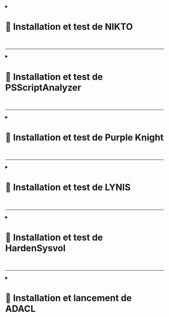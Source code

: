 <details>
<summary><h1>🎯 Installation et test de NIKTO<h1></summary>

## 📑 Installation de NIKTO : 

- **Mettre à jour les paquets et installer les dépendances** :

``apt update && sudo apt install git perl -y``

- **Cloner le dépôt officiel de Nikto** :

``git clone https://github.com/sullo/nikto.git``

- **Aller dans le dossier de Nikto** :

``cd nikto/program``

- **Lancer Nikto avec Perl** :

``perl nikto.pl -h http://exemple.com``

*(Remplacer http://exemple.com par l'URL de votre site que vous voulez scanner.)*

---

🚨🚨🚨 *9 erreurs détectées avant correction* 🚨🚨🚨 :

![NIKTO1](https://github.com/user-attachments/assets/3f43b25c-b5f0-4385-aa76-36d9c7677f84)<br>


🚨🚨🚨 *3 erreurs détectées après correction* 🚨🚨🚨 :
  
![NIKTO2](https://github.com/user-attachments/assets/32aebfa4-a406-4a6c-9109-a05374c35269)

</details>


---

<details>
<summary><h1>🎯 Installation et test de PSScriptAnalyzer<h1></summary>

## 📑 Installation de PSScriptAnalyzer : 

- **Installer à l'aide de PowerShellGet 2.x** :

``Install-Module -Name PSScriptAnalyzer -Force``

- **Lancer une analyse de script** :

``Invoke-ScriptAnalyzer -Path "C:\Chemin\Vers\VotreScript.ps1"``

---

🚨🚨🚨 *Erreurs détecter* 🚨🚨🚨

![SCRIPTANALIZER1](https://github.com/user-attachments/assets/74ce178a-a1bd-46fb-b502-73fbe1f30304)<br>


🚨🚨🚨 *Erreurs corriger* 🚨🚨🚨

![SCRIPTANALIZER2](https://github.com/user-attachments/assets/d25b51b4-b9ba-47ee-9d2d-b69718f4016d)


</details>

---

<details>
<summary><h1>🎯 Installation et test de Purple Knight<h1></summary>  

- **Il faut remplir un formulaire pour recevoir un lien de téléchargement. Ensuite il faut autoriser l'ouverture du dossier zip (avant de le dézipper)** :  
  
![Capture d'écran 2025-02-05 180622](https://github.com/user-attachments/assets/036bf37a-98a3-4259-9b22-e222878a3edd)  

- **Lancer ensuite l'exécutable** :  **``PurpleKnight.exe``**

![Capture d'écran 2025-02-05 171100](https://github.com/user-attachments/assets/b7aa4c50-cfd9-4403-9f4a-8d6eb5fc5793)<br> 

![Capture d'écran 2025-02-05 171115](https://github.com/user-attachments/assets/0b66a956-80d6-4df0-b7a6-1d852c0acf76)<br>

![Capture d'écran 2025-02-05 171128](https://github.com/user-attachments/assets/7a0d32a1-f01d-4591-a1cd-fd126514b56b)<br> 

![Capture d'écran 2025-02-05 171216](https://github.com/user-attachments/assets/cc7d58d2-f6d9-4a92-b4fa-d4a87b976f5e)<br> 

![Capture d'écran 2025-02-05 175504](https://github.com/user-attachments/assets/44fde063-390b-4371-a42a-2e91f9948bd0)  

---

- **Désactivation du service ``Spooler`` sur nos 2 contrôleurs de domaines** :

![Capture d'écran 2025-02-05 174209](https://github.com/user-attachments/assets/4778c455-5138-45e2-965c-b278305a7fc4)<br> 

![Capture d'écran 2025-02-05 175157](https://github.com/user-attachments/assets/8cc3f9a1-5daf-42d3-b0e7-9aa333feb619)<br>  

![Capture d'écran 2025-02-05 174903](https://github.com/user-attachments/assets/c1a22477-3ba5-4b72-b8eb-2875270c50dc)<br>  

![Capture d'écran 2025-02-05 184956](https://github.com/user-attachments/assets/27b8d287-4b5d-4b30-883e-761d30ceda95)  

  
</details>

---

<details>
<summary><h1>🎯 Installation et test de LYNIS<h1></summary>

## 📑 Installation de LYNIS : 

- **Télécharger le paquet depuis le github** :

``wget https://github.com/CISOfy/lynis/archive/refs/tags/3.1.4.tar.gz``

- **Extraire le paquet** :

 ``tar -zxf 3.1.4.tar.gz``

- **Ce déplacer dans le dossier ``lynis-3.1.4``** :

``cd lynis-3.1.4/``

- **Voir les infos de ``lynis``** :

``./lynis update info``

![LYNIS0](https://github.com/user-attachments/assets/a9f64e41-bec5-4fe0-8492-7c40e524ffba)

- **Puis lancer un audit du système** :

``./lynis audit system``

---

![LYNIS1](https://github.com/user-attachments/assets/0df438d0-6c26-4053-8f2d-783eb9b2cf52)<br>

![LYNIS2](https://github.com/user-attachments/assets/722a8ebe-aa08-4f80-874d-97f6691e3d24)<br>

![LYNIS3](https://github.com/user-attachments/assets/a1ff55d1-4212-4fcc-90cc-e88ce245bdb7)<br>

![LYNIS4](https://github.com/user-attachments/assets/d5f1a946-8fc7-4269-8b28-6ec1241b812f)<br>

![LYNIS5](https://github.com/user-attachments/assets/564fe06b-9316-4321-9867-91a3aaddc5fb)<br>

![LYNIS6](https://github.com/user-attachments/assets/d76a55fe-46b5-42ff-aa39-d1b512bcf7e4)<br>

![LYNIS7](https://github.com/user-attachments/assets/cf625c8e-93c3-4c12-b245-f0cf1b759141)<br>

![LYNIS8](https://github.com/user-attachments/assets/ddf58d26-c64d-44b6-b9e8-9b20b61fdcd2)<br>

![LYNIS9](https://github.com/user-attachments/assets/374176e7-138c-4c4a-a39f-fc9a8fc3ed15)<br>

![LYNIS10](https://github.com/user-attachments/assets/043f48b5-d635-425b-b159-11ac56eabf7e)<br>

![LYNIS11](https://github.com/user-attachments/assets/9198af09-091e-4376-b4d3-290116f5e75c)<br>


🚨🚨🚨 *Détails du scan avec SCORE avant modification* 🚨🚨🚨 :

![LYNIS12](https://github.com/user-attachments/assets/85e722a2-8427-42f9-ba73-fb3a918a5a1a)


🚨🚨🚨 *Détails du scan avec SCORE après quelques modifications* 🚨🚨🚨 :

![LYNIS13](https://github.com/user-attachments/assets/50d82d12-045e-4bfc-9c9b-a5879d8d2f76)


---

🚨🚨🚨 *Recommandations pour améliorer le score* 🚨🚨🚨 :

## 📑 Installation de paquets recommandés

- **Installez les paquets suivants pour renforcer la sécurité de votre système** :

``apt-get install debsums apt-listbugs needrestart apt-show-versions fail2ban unattended-upgrades clamav clamav-daemon rkhunter``

- *Clamav : ``Antivirus``.*
- *unattend-upgrades : ``Mises à jour automatiques``.*
- *rkhunter : ``Anti-rootkit``.*
- *Fail2ban : ``Sécurise SSH contre les attaques par brute force``.*


- **Recommandations pour SSH** :

- **Modifiez le fichier ``/etc/ssh/sshd_config`` avec les réglages suivants** :

```java
- Changez le port "SSH" (autre que 22).
- Augmentez les logs à "VERBOSE".
- Réglez LoginGraceTime à "2" minutes.
- Activez "strictModes" (contrôle des fichiers utilisateurs).
- Limitez les tentatives à "3" avec "MaxAuthtries".
- Limitez les sessions simultanées à "2" avec "MaxSessions".
- Activez "PubkeyAuthentication yes" et "PasswordAuthentication yes".
- Désactivez "PermitEmptyPasswords no" et "PermitRootLogin no".
- Désactivez "AllowTcpForwarding no" et "X11Forwarding no".
- Réglez "ClientAliveInterval 300" et "ClientAliveCountMax 0".
- Désactivez le "PrintMotd no" et "Banner none" pour éviter la divulgation d'informations.<br>
```
  
*Ces réglages permettront d'augmenter la sécurité de votre serveur SSH*.


</details>

---

<details>
<summary><h1>🎯 Installation et test de HardenSysvol<h1></summary>  
  
## Installation du module avec PowerShell  

![Capture d'écran 2025-02-06 100535](https://github.com/user-attachments/assets/28dd46d7-5f56-4248-ac18-25bad212d7b7)  

## Lancement de HardenSysvol  

![Capture d'écran 2025-02-06 101255](https://github.com/user-attachments/assets/7c02505e-5269-4697-b914-4f9dea775e64)  

## Résultat du premier scan, en mode standard  

![Capture d'écran 2025-02-06 101459](https://github.com/user-attachments/assets/836c5c4c-c4ed-451d-a2aa-65abf9152a86)  

## Scan avec options étendues  

![Capture d'écran 2025-02-06 101647](https://github.com/user-attachments/assets/8970424e-bc26-4f29-869b-fd8659750674)  


![Capture d'écran 2025-02-06 101712](https://github.com/user-attachments/assets/ff749af2-ffc5-41d6-adff-d9f9bc0f1aae)  

## Détail de l'analyse  

![Capture d'écran 2025-02-06 102009](https://github.com/user-attachments/assets/16bfb031-c0ed-4a9b-9071-53b00c7fe0d9)  

## Affichage de la GPO contenant les variables incluant les mots clés "password". Nous somme à priori sur un faux positif.  

![Capture d'écran 2025-02-06 103539](https://github.com/user-attachments/assets/79bb289f-20d7-45f3-b8c6-4b45c56bda1b)  


</details>

 ---

<details>
<summary><h1>🎯 Installation et lancement de ADACL<h1></summary>

## 📑 Télécharger le script depuis le dépôt GitHub depuis la page `https://github.com/canix1/ADACLScanner`. Le script a télécharger est ``ADACLScan.ps1``  






</details>


